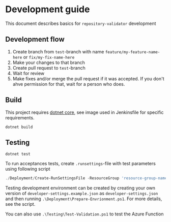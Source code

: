 # Development guide

This document describes basics for `repository-validator` development

## Development flow

1. Create branch from `test`-branch with name `feature/my-feature-name-here` or
`fix/my-fix-name-here`
1. Make your changes to that branch
1. Create pull request to `test`-branch
1. Wait for review
1. Make fixes and/or merge the pull request if it was accepted. If you don't
ahve permission for that, wait for a person who does.

## Build

This project requires [dotnet core](https://www.microsoft.com/net/download),
see image used in Jenkinsfile for specific requirements.
```
dotnet build
```

## Testing

```
dotnet test
```

To run acceptances tests, create `.runsettings`-file with test parameters
using following script
```powershell
./Deployment/Create-RunSettingsFile -ResourceGroup 'resource-group-name'
```

Testing development environment can be created by creating your own version of
`developer-settings.example.json` as `developer-settings.json` and
then running `.\Deployment\Prepare-Envrionment.ps1`. For more details,
see the script.

You can also use `.\Testing\Test-Validation.ps1` to test the Azure Function
